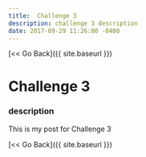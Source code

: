 ```yaml
---
title:  Challenge 3
description: challenge 3 description
date: 2017-09-29 11:26:00 -0400
---
```


[&lt;&lt; Go Back]({{ site.baseurl }})

# Challenge 3
### description

This is my post for Challenge 3

[&lt;&lt; Go Back]({{ site.baseurl }})
